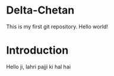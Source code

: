 # Delta-Chetan
This is my first git repository.
Hello world!

# Introduction
Hello ji, lahri pajji ki hal hai